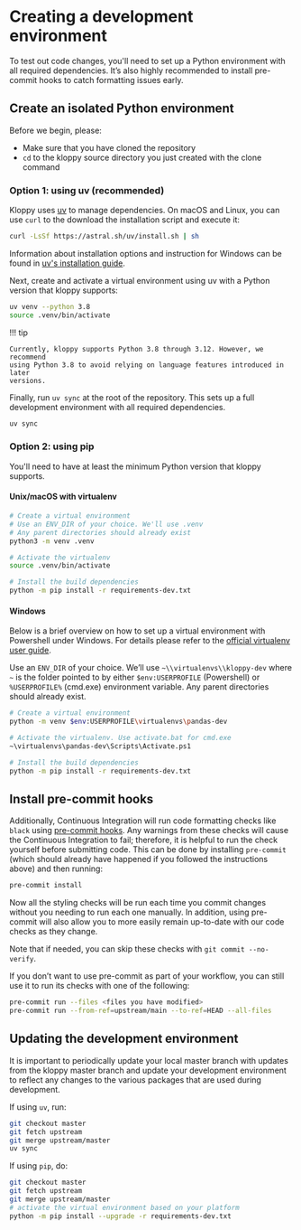 # Creating a development environment

To test out code changes, you'll need to set up a Python environment with all
required dependencies. It’s also highly recommended to install pre-commit
hooks to catch formatting issues early.

## Create an isolated Python environment

Before we begin, please:

- Make sure that you have cloned the repository
- `cd` to the kloppy source directory you just created with the clone command

### Option 1: using uv (recommended)

Kloppy uses [uv](https://docs.astral.sh/uv/) to manage dependencies. On macOS
and Linux, you can use `curl` to the download the installation script and
execute it:

```bash
curl -LsSf https://astral.sh/uv/install.sh | sh
```

Information about installation options and instruction for Windows can be
found in [uv's installation guide](https://docs.astral.sh/uv/getting-started/installation/).

Next, create and activate a virtual environment using uv with a Python version
that kloppy supports:

```bash
uv venv --python 3.8
source .venv/bin/activate
```

!!! tip

    Currently, kloppy supports Python 3.8 through 3.12. However, we recommend
    using Python 3.8 to avoid relying on language features introduced in later
    versions.

Finally, run `uv sync` at the root of the repository. This sets up a full
development environment with all required dependencies.

```bash
uv sync
```

### Option 2: using pip

You'll need to have at least the minimum Python version that kloppy supports.

#### Unix/macOS with virtualenv

```bash
# Create a virtual environment
# Use an ENV_DIR of your choice. We'll use .venv
# Any parent directories should already exist
python3 -m venv .venv

# Activate the virtualenv
source .venv/bin/activate

# Install the build dependencies
python -m pip install -r requirements-dev.txt
```

#### Windows

Below is a brief overview on how to set up a virtual environment with
Powershell under Windows. For details please refer to the [official virtualenv
user guide](https://virtualenv.pypa.io/en/latest/user_guide.html#activators).

Use an `ENV_DIR` of your choice. We’ll use `~\\virtualenvs\\kloppy-dev` where
`~` is the folder pointed to by either `$env:USERPROFILE` (Powershell) or
`%USERPROFILE%` (cmd.exe) environment variable. Any parent directories should
already exist.

```bash
# Create a virtual environment
python -m venv $env:USERPROFILE\virtualenvs\pandas-dev

# Activate the virtualenv. Use activate.bat for cmd.exe
~\virtualenvs\pandas-dev\Scripts\Activate.ps1

# Install the build dependencies
python -m pip install -r requirements-dev.txt
```

## Install pre-commit hooks

Additionally, Continuous Integration will run code formatting checks like
`black` using [pre-commit hooks](https://pre-commit.com/). Any warnings from
these checks will cause the Continuous Integration to fail; therefore, it is
helpful to run the check yourself before submitting code. This can be done by
installing `pre-commit` (which should already have happened if you followed
the instructions above) and then running:

```bash
pre-commit install
```

Now all the styling checks will be run each time you commit changes without
you needing to run each one manually. In addition, using pre-commit will also
allow you to more easily remain up-to-date with our code checks as they
change.

Note that if needed, you can skip these checks with `git commit --no-verify`.

If you don’t want to use pre-commit as part of your workflow, you can still
use it to run its checks with one of the following:

```bash
pre-commit run --files <files you have modified>
pre-commit run --from-ref=upstream/main --to-ref=HEAD --all-files
```

## Updating the development environment

It is important to periodically update your local master branch with updates
from the kloppy master branch and update your development environment to
reflect any changes to the various packages that are used during development.

If using `uv`, run:

```bash
git checkout master
git fetch upstream
git merge upstream/master
uv sync
```

If using `pip`, do:

```bash
git checkout master
git fetch upstream
git merge upstream/master
# activate the virtual environment based on your platform
python -m pip install --upgrade -r requirements-dev.txt
```
